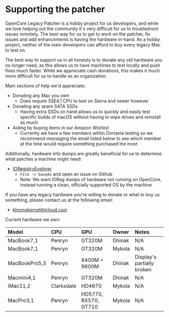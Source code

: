 # Supporting the patcher

OpenCore Legacy Patcher is a hobby project for us developers, and while we love helping out the community it's very difficult for us to troubleshoot issues remotely. The best way for us to get to work on the patcher, fix issues and add enhancements is having the hardware in-hand. As a hobby project, neither of the main developers can afford to buy every legacy Mac to test on.

The best way to support us in all honesty is to donate any old hardware you no longer need, as this allows us to have machines to test locally and push fixes much faster. While we appreciate cash donations, this makes it much more difficult for us to handle as an organization.

Main sections of help we'd appreciate:

* Donating any Mac you own
  * Does require SSE4,1 CPU to test on Sierra and newer however
* Donating any spare SATA SSDs
  * Having extra SSDs on hand allows us to quickly and easily test specific builds of macOS without having to wipe drives and reinstall as much
* Aiding by buying items in our Amazon Wishlist
  * Currently we have a few members within Dortania testing so we recommend messaging the email listed below to see which member at the time would require something purchased the most

Additionally, hardware info dumps are greatly beneficial for us to determine what patches a machine might need:

* [IORegistryExplorer](https://github.com/khronokernel/IORegistryClone/blob/master/ioreg-210.zip?raw=true)
  * `File -> SaveAs` and open an issue on Github
  * Note: We want IOReg dumps of hardware not running on OpenCore, instead running a clean, officially supported OS by the machine

If you have any legacy hardware you're willing to donate or what to buy us something, please contact us at the following email:

* khronokernel@icloud.com

Current hardware we own:

| Model | CPU | GPU | Owner | Notes |
| :--- | :--- | :--- | :--- | :--- |
| MacBook7,1 | Penryn | GT320M | Dhinak | N/A |
| MacBook7,1 | Penryn | GT320M | Mykola | N/A |
| MacBookPro5,3 | Penryn | 9400M + 9600M | Dhinak | Display's partially broken |
| Macmini4,1 | Penryn | GT320M | Dhinak | N/A |
| iMac11,2 | Clarksdale | HD4670 | Mykola | N/A |
| MacPro3,1 | Penryn | HD5770, RX570, GT710 | Mykola | N/A |
